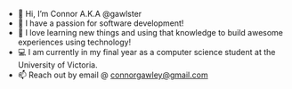 - 👋 Hi, I’m Connor A.K.A @gawlster
- 👀 I have a passion for software development!
- 🧠 I love learning new things and using that knowledge to build awesome experiences using technology!
- 💻 I am currently in my final year as a computer science student at the University of Victoria.
- 📫 Reach out by email @ <a href="mailto:connorgawley@gmail.com" target="_blank">connorgawley@gmail.com</a>

<!---
gawlster/gawlster is a ✨ special ✨ repository because its `README.md` (this file) appears on your GitHub profile.
You can click the Preview link to take a look at your changes.
--->

